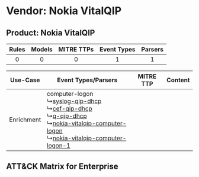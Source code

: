 Vendor: Nokia VitalQIP
======================
Product: Nokia VitalQIP
-----------------------
| Rules | Models | MITRE TTPs | Event Types | Parsers |
|:-----:|:------:|:----------:|:-----------:|:-------:|
|   0   |   0    |     0      |      1      |    1    |

|  Use-Case  | Event Types/Parsers    | MITRE TTP | Content    |
|:----------:| ---- | --------- | ---- |
| Enrichment |  computer-logon<br> ↳[syslog-qip-dhcp](Ps/pC_syslogqipdhcp.md)<br> ↳[cef-qip-dhcp](Ps/pC_cefqipdhcp.md)<br> ↳[q-qip-dhcp](Ps/pC_qqipdhcp.md)<br> ↳[nokia-vitalqip-computer-logon](Ps/pC_nokiavitalqipcomputerlogon.md)<br> ↳[nokia-vitalqip-computer-logon-1](Ps/pC_nokiavitalqipcomputerlogon1.md)<br> |    | [](RM/r_m_nokia_vitalqip_nokia_vitalqip_Enrichment.md) |

ATT&CK Matrix for Enterprise
----------------------------
